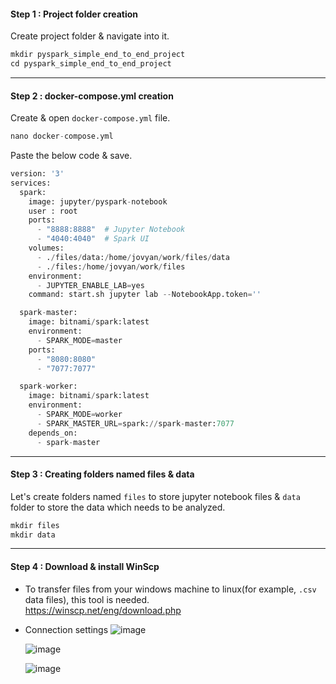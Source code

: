 #### Step 1 : Project folder creation
Create project folder & navigate into it.
```python
mkdir pyspark_simple_end_to_end_project
cd pyspark_simple_end_to_end_project
```
----------------------------------------------------------------------------------------------------------
#### Step 2 : docker-compose.yml creation 
Create & open `docker-compose.yml` file.
```python
nano docker-compose.yml
```

Paste the below code & save.
```python
version: '3'
services:
  spark:
    image: jupyter/pyspark-notebook
    user : root
    ports:
      - "8888:8888"  # Jupyter Notebook
      - "4040:4040"  # Spark UI
    volumes:
      - ./files/data:/home/jovyan/work/files/data
      - ./files:/home/jovyan/work/files
    environment:
      - JUPYTER_ENABLE_LAB=yes
    command: start.sh jupyter lab --NotebookApp.token=''

  spark-master:
    image: bitnami/spark:latest
    environment:
      - SPARK_MODE=master
    ports:
      - "8080:8080"
      - "7077:7077"

  spark-worker:
    image: bitnami/spark:latest
    environment:
      - SPARK_MODE=worker
      - SPARK_MASTER_URL=spark://spark-master:7077
    depends_on:
      - spark-master
```
----------------------------------------------------------------------------------------------------------
#### Step 3 : Creating folders named files & data
Let's create folders named `files` to store jupyter notebook files & `data` folder to store the data which needs to be analyzed.
```python
mkdir files
mkdir data
```
---------------------------------------------------------------------------------------------------------
#### Step 4 : Download & install WinScp
- To transfer files from your windows machine to linux(for example, `.csv` data files), this tool is needed.</br>
  https://winscp.net/eng/download.php</br>
- Connection settings
  ![image](https://github.com/user-attachments/assets/da006784-c7cc-4cc5-96e7-b9117c35cb70)

  ![image](https://github.com/user-attachments/assets/ede2838e-ac2f-48c5-9a5f-e4b3e53e3962)

  ![image](https://github.com/user-attachments/assets/8840edcb-7fb3-4644-b954-248a7987dd6f)
